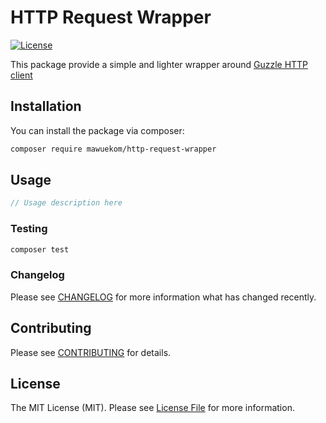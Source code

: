 # HTTP Request Wrapper

[![License](https://poser.pugx.org/mawuekom/http-request-wrapper/license)](https://packagist.org/packages/mawuekom/http-request-wrapper)

This package provide a simple and lighter wrapper around [Guzzle HTTP client](https://docs.guzzlephp.org/en/stable/index.html)

## Installation

You can install the package via composer:

```bash
composer require mawuekom/http-request-wrapper
```

## Usage

```php
// Usage description here
```

### Testing

```bash
composer test
```

### Changelog

Please see [CHANGELOG](CHANGELOG.md) for more information what has changed recently.

## Contributing

Please see [CONTRIBUTING](CONTRIBUTING.md) for details.

## License

The MIT License (MIT). Please see [License File](LICENSE.md) for more information.


